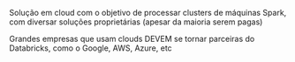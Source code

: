 Solução em cloud com o objetivo de processar clusters de máquinas Spark, com diversar soluções proprietárias (apesar da maioria serem pagas)

Grandes empresas que usam clouds DEVEM se tornar parceiras do Databricks, como o Google, AWS, Azure, etc